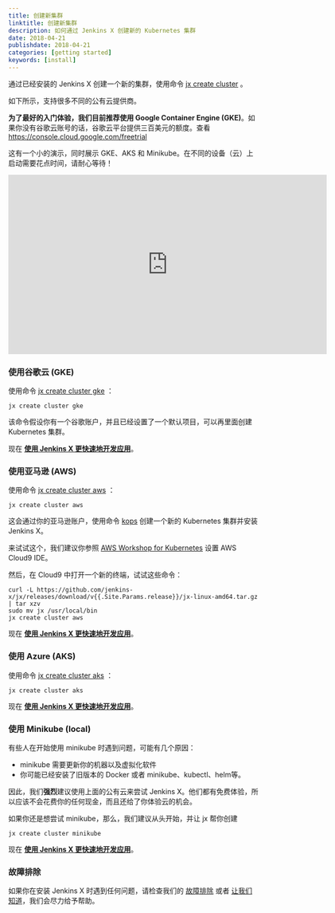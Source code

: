 ```yaml
---
title: 创建新集群
linktitle: 创建新集群
description: 如何通过 Jenkins X 创建新的 Kubernetes 集群 
date: 2018-04-21
publishdate: 2018-04-21
categories: [getting started]
keywords: [install]
---
```


                
通过已经安装的 Jenkins X 创建一个新的集群，使用命令  [jx create cluster](/commands/jx_create_cluster) 。
    
如下所示，支持很多不同的公有云提供商。

__为了最好的入门体验，我们目前推荐使用 Google Container Engine (GKE)__。如果你没有谷歌云账号的话，谷歌云平台提供三百美元的额度。查看 https://console.cloud.google.com/freetrial

这有一个小的演示，同时展示 GKE、AKS 和 Minikube。在不同的设备（云）上启动需要花点时间，请耐心等待！

<iframe width="640" height="360" src="https://www.youtube.com/embed/ELA4tytdFeA" frameborder="0" allow="autoplay; encrypted-media" allowfullscreen></iframe>


### 使用谷歌云 (GKE)

使用命令 [jx create cluster gke](/commands/jx_create_cluster_gke) ： 

    jx create cluster gke

该命令假设你有一个谷歌账户，并且已经设置了一个默认项目，可以再里面创建 Kubernetes 集群。
     
现在 **[使用 Jenkins X 更快速地开发应用](/zh/getting-started/next/)**。
       
### 使用亚马逊 (AWS)

使用命令 [jx create cluster aws](/commands/x_create_cluster_aws) ： 

    jx create cluster aws

这会通过你的亚马逊账户，使用命令 [kops](https://github.com/kubernetes/kops) 创建一个新的 Kubernetes 集群并安装 Jenkins X。

来试试这个，我们建议你参照 [AWS Workshop for Kubernetes](https://github.com/aws-samples/aws-workshop-for-kubernetes/tree/master/01-path-basics/101-start-here#create-aws-cloud9-environment)  设置 AWS Cloud9 IDE。

然后，在 Cloud9 中打开一个新的终端，试试这些命令：

```shell 
curl -L https://github.com/jenkins-x/jx/releases/download/v{{.Site.Params.release}}/jx-linux-amd64.tar.gz | tar xzv
sudo mv jx /usr/local/bin
jx create cluster aws
```

现在 **[使用 Jenkins X 更快速地开发应用](/zh/getting-started/next/)**。

        
### 使用 Azure (AKS)

使用命令 [jx create cluster aks](/commands/jx_create_cluster_aks) ： 

    jx create cluster aks
    
现在 **[使用 Jenkins X 更快速地开发应用](/zh/getting-started/next/)**。
    
### 使用 Minikube (local)    
    
有些人在开始使用 minikube 时遇到问题，可能有几个原因：

* minikube 需要更新你的机器以及虚拟化软件
* 你可能已经安装了旧版本的 Docker 或者 minikube、kubectl、helm等。

因此，我们**强烈**建议使用上面的公有云来尝试 Jenkins X。他们都有免费体验，所以应该不会花费你的任何现金，而且还给了你体验云的机会。

如果你还是想尝试 minikube，那么，我们建议从头开始，并让 jx 帮你创建

    jx create cluster minikube

现在 **[使用 Jenkins X 更快速地开发应用](/zh/getting-started/next/)**。

### 故障排除

如果你在安装 Jenkins X 时遇到任何问题，请检查我们的 [故障排除](/zh/troubleshooting/faq/) 或者 [让我们知道](/zh/community)，我们会尽力给予帮助。

